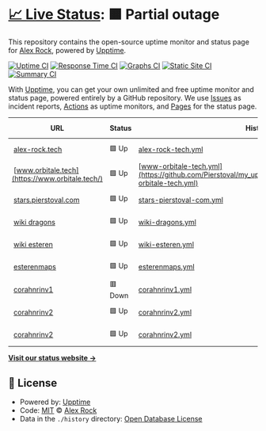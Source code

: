 # [📈 Live Status](https://pierstoval.github.io): <!--live status--> **🟧 Partial outage**

This repository contains the open-source uptime monitor and status page for [Alex Rock](https://alex-rock.tech/en), powered by [Upptime](https://github.com/upptime/upptime).

[![Uptime CI](https://github.com/pierstoval/my_upptime/workflows/Uptime%20CI/badge.svg)](https://github.com/pierstoval/my_upptime/actions?query=workflow%3A%22Uptime+CI%22)
[![Response Time CI](https://github.com/pierstoval/my_upptime/workflows/Response%20Time%20CI/badge.svg)](https://github.com/pierstoval/my_upptime/actions?query=workflow%3A%22Response+Time+CI%22)
[![Graphs CI](https://github.com/pierstoval/my_upptime/workflows/Graphs%20CI/badge.svg)](https://github.com/pierstoval/my_upptime/actions?query=workflow%3A%22Graphs+CI%22)
[![Static Site CI](https://github.com/pierstoval/my_upptime/workflows/Static%20Site%20CI/badge.svg)](https://github.com/pierstoval/my_upptime/actions?query=workflow%3A%22Static+Site+CI%22)
[![Summary CI](https://github.com/pierstoval/my_upptime/workflows/Summary%20CI/badge.svg)](https://github.com/pierstoval/my_upptime/actions?query=workflow%3A%22Summary+CI%22)

With [Upptime](https://upptime.js.org), you can get your own unlimited and free uptime monitor and status page, powered entirely by a GitHub repository. We use [Issues](https://github.com/pierstoval/my_upptime/issues) as incident reports, [Actions](https://github.com/pierstoval/my_upptime/actions) as uptime monitors, and [Pages](https://pierstoval.github.io) for the status page.

<!--start: status pages-->
<!-- This summary is generated by Upptime (https://github.com/upptime/upptime) -->
<!-- Do not edit this manually, your changes will be overwritten -->
<!-- prettier-ignore -->
| URL | Status | History | Response Time | Uptime |
| --- | ------ | ------- | ------------- | ------ |
| <img alt="" src="https://icons.duckduckgo.com/ip3/alex-rock.tech.ico" height="13"> [alex-rock.tech](https://alex-rock.tech/en/) | 🟩 Up | [alex-rock-tech.yml](https://github.com/Pierstoval/my_upptime/commits/HEAD/history/alex-rock-tech.yml) | <details><summary><img alt="Response time graph" src="./graphs/alex-rock-tech/response-time-week.png" height="20"> 565ms</summary><br><a href="https://Pierstoval.github.io/my_upptime/history/alex-rock-tech"><img alt="Response time 546" src="https://img.shields.io/endpoint?url=https%3A%2F%2Fraw.githubusercontent.com%2FPierstoval%2Fmy_upptime%2FHEAD%2Fapi%2Falex-rock-tech%2Fresponse-time.json"></a><br><a href="https://Pierstoval.github.io/my_upptime/history/alex-rock-tech"><img alt="24-hour response time 647" src="https://img.shields.io/endpoint?url=https%3A%2F%2Fraw.githubusercontent.com%2FPierstoval%2Fmy_upptime%2FHEAD%2Fapi%2Falex-rock-tech%2Fresponse-time-day.json"></a><br><a href="https://Pierstoval.github.io/my_upptime/history/alex-rock-tech"><img alt="7-day response time 565" src="https://img.shields.io/endpoint?url=https%3A%2F%2Fraw.githubusercontent.com%2FPierstoval%2Fmy_upptime%2FHEAD%2Fapi%2Falex-rock-tech%2Fresponse-time-week.json"></a><br><a href="https://Pierstoval.github.io/my_upptime/history/alex-rock-tech"><img alt="30-day response time 559" src="https://img.shields.io/endpoint?url=https%3A%2F%2Fraw.githubusercontent.com%2FPierstoval%2Fmy_upptime%2FHEAD%2Fapi%2Falex-rock-tech%2Fresponse-time-month.json"></a><br><a href="https://Pierstoval.github.io/my_upptime/history/alex-rock-tech"><img alt="1-year response time 559" src="https://img.shields.io/endpoint?url=https%3A%2F%2Fraw.githubusercontent.com%2FPierstoval%2Fmy_upptime%2FHEAD%2Fapi%2Falex-rock-tech%2Fresponse-time-year.json"></a></details> | <details><summary><a href="https://Pierstoval.github.io/my_upptime/history/alex-rock-tech">100.00%</a></summary><a href="https://Pierstoval.github.io/my_upptime/history/alex-rock-tech"><img alt="All-time uptime 99.98%" src="https://img.shields.io/endpoint?url=https%3A%2F%2Fraw.githubusercontent.com%2FPierstoval%2Fmy_upptime%2FHEAD%2Fapi%2Falex-rock-tech%2Fuptime.json"></a><br><a href="https://Pierstoval.github.io/my_upptime/history/alex-rock-tech"><img alt="24-hour uptime 100.00%" src="https://img.shields.io/endpoint?url=https%3A%2F%2Fraw.githubusercontent.com%2FPierstoval%2Fmy_upptime%2FHEAD%2Fapi%2Falex-rock-tech%2Fuptime-day.json"></a><br><a href="https://Pierstoval.github.io/my_upptime/history/alex-rock-tech"><img alt="7-day uptime 100.00%" src="https://img.shields.io/endpoint?url=https%3A%2F%2Fraw.githubusercontent.com%2FPierstoval%2Fmy_upptime%2FHEAD%2Fapi%2Falex-rock-tech%2Fuptime-week.json"></a><br><a href="https://Pierstoval.github.io/my_upptime/history/alex-rock-tech"><img alt="30-day uptime 100.00%" src="https://img.shields.io/endpoint?url=https%3A%2F%2Fraw.githubusercontent.com%2FPierstoval%2Fmy_upptime%2FHEAD%2Fapi%2Falex-rock-tech%2Fuptime-month.json"></a><br><a href="https://Pierstoval.github.io/my_upptime/history/alex-rock-tech"><img alt="1-year uptime 99.96%" src="https://img.shields.io/endpoint?url=https%3A%2F%2Fraw.githubusercontent.com%2FPierstoval%2Fmy_upptime%2FHEAD%2Fapi%2Falex-rock-tech%2Fuptime-year.json"></a></details>
| <img alt="" src="https://icons.duckduckgo.com/ip3/www.orbitale.tech.ico" height="13"> [www.orbitale.tech](https://www.orbitale.tech/) | 🟩 Up | [www-orbitale-tech.yml](https://github.com/Pierstoval/my_upptime/commits/HEAD/history/www-orbitale-tech.yml) | <details><summary><img alt="Response time graph" src="./graphs/www-orbitale-tech/response-time-week.png" height="20"> 298ms</summary><br><a href="https://Pierstoval.github.io/my_upptime/history/www-orbitale-tech"><img alt="Response time 293" src="https://img.shields.io/endpoint?url=https%3A%2F%2Fraw.githubusercontent.com%2FPierstoval%2Fmy_upptime%2FHEAD%2Fapi%2Fwww-orbitale-tech%2Fresponse-time.json"></a><br><a href="https://Pierstoval.github.io/my_upptime/history/www-orbitale-tech"><img alt="24-hour response time 276" src="https://img.shields.io/endpoint?url=https%3A%2F%2Fraw.githubusercontent.com%2FPierstoval%2Fmy_upptime%2FHEAD%2Fapi%2Fwww-orbitale-tech%2Fresponse-time-day.json"></a><br><a href="https://Pierstoval.github.io/my_upptime/history/www-orbitale-tech"><img alt="7-day response time 298" src="https://img.shields.io/endpoint?url=https%3A%2F%2Fraw.githubusercontent.com%2FPierstoval%2Fmy_upptime%2FHEAD%2Fapi%2Fwww-orbitale-tech%2Fresponse-time-week.json"></a><br><a href="https://Pierstoval.github.io/my_upptime/history/www-orbitale-tech"><img alt="30-day response time 282" src="https://img.shields.io/endpoint?url=https%3A%2F%2Fraw.githubusercontent.com%2FPierstoval%2Fmy_upptime%2FHEAD%2Fapi%2Fwww-orbitale-tech%2Fresponse-time-month.json"></a><br><a href="https://Pierstoval.github.io/my_upptime/history/www-orbitale-tech"><img alt="1-year response time 293" src="https://img.shields.io/endpoint?url=https%3A%2F%2Fraw.githubusercontent.com%2FPierstoval%2Fmy_upptime%2FHEAD%2Fapi%2Fwww-orbitale-tech%2Fresponse-time-year.json"></a></details> | <details><summary><a href="https://Pierstoval.github.io/my_upptime/history/www-orbitale-tech">100.00%</a></summary><a href="https://Pierstoval.github.io/my_upptime/history/www-orbitale-tech"><img alt="All-time uptime 100.00%" src="https://img.shields.io/endpoint?url=https%3A%2F%2Fraw.githubusercontent.com%2FPierstoval%2Fmy_upptime%2FHEAD%2Fapi%2Fwww-orbitale-tech%2Fuptime.json"></a><br><a href="https://Pierstoval.github.io/my_upptime/history/www-orbitale-tech"><img alt="24-hour uptime 100.00%" src="https://img.shields.io/endpoint?url=https%3A%2F%2Fraw.githubusercontent.com%2FPierstoval%2Fmy_upptime%2FHEAD%2Fapi%2Fwww-orbitale-tech%2Fuptime-day.json"></a><br><a href="https://Pierstoval.github.io/my_upptime/history/www-orbitale-tech"><img alt="7-day uptime 100.00%" src="https://img.shields.io/endpoint?url=https%3A%2F%2Fraw.githubusercontent.com%2FPierstoval%2Fmy_upptime%2FHEAD%2Fapi%2Fwww-orbitale-tech%2Fuptime-week.json"></a><br><a href="https://Pierstoval.github.io/my_upptime/history/www-orbitale-tech"><img alt="30-day uptime 100.00%" src="https://img.shields.io/endpoint?url=https%3A%2F%2Fraw.githubusercontent.com%2FPierstoval%2Fmy_upptime%2FHEAD%2Fapi%2Fwww-orbitale-tech%2Fuptime-month.json"></a><br><a href="https://Pierstoval.github.io/my_upptime/history/www-orbitale-tech"><img alt="1-year uptime 100.00%" src="https://img.shields.io/endpoint?url=https%3A%2F%2Fraw.githubusercontent.com%2FPierstoval%2Fmy_upptime%2FHEAD%2Fapi%2Fwww-orbitale-tech%2Fuptime-year.json"></a></details>
| <img alt="" src="https://icons.duckduckgo.com/ip3/stars.pierstoval.com.ico" height="13"> [stars.pierstoval.com](https://stars.pierstoval.com/) | 🟩 Up | [stars-pierstoval-com.yml](https://github.com/Pierstoval/my_upptime/commits/HEAD/history/stars-pierstoval-com.yml) | <details><summary><img alt="Response time graph" src="./graphs/stars-pierstoval-com/response-time-week.png" height="20"> 587ms</summary><br><a href="https://Pierstoval.github.io/my_upptime/history/stars-pierstoval-com"><img alt="Response time 587" src="https://img.shields.io/endpoint?url=https%3A%2F%2Fraw.githubusercontent.com%2FPierstoval%2Fmy_upptime%2FHEAD%2Fapi%2Fstars-pierstoval-com%2Fresponse-time.json"></a><br><a href="https://Pierstoval.github.io/my_upptime/history/stars-pierstoval-com"><img alt="24-hour response time 684" src="https://img.shields.io/endpoint?url=https%3A%2F%2Fraw.githubusercontent.com%2FPierstoval%2Fmy_upptime%2FHEAD%2Fapi%2Fstars-pierstoval-com%2Fresponse-time-day.json"></a><br><a href="https://Pierstoval.github.io/my_upptime/history/stars-pierstoval-com"><img alt="7-day response time 587" src="https://img.shields.io/endpoint?url=https%3A%2F%2Fraw.githubusercontent.com%2FPierstoval%2Fmy_upptime%2FHEAD%2Fapi%2Fstars-pierstoval-com%2Fresponse-time-week.json"></a><br><a href="https://Pierstoval.github.io/my_upptime/history/stars-pierstoval-com"><img alt="30-day response time 587" src="https://img.shields.io/endpoint?url=https%3A%2F%2Fraw.githubusercontent.com%2FPierstoval%2Fmy_upptime%2FHEAD%2Fapi%2Fstars-pierstoval-com%2Fresponse-time-month.json"></a><br><a href="https://Pierstoval.github.io/my_upptime/history/stars-pierstoval-com"><img alt="1-year response time 587" src="https://img.shields.io/endpoint?url=https%3A%2F%2Fraw.githubusercontent.com%2FPierstoval%2Fmy_upptime%2FHEAD%2Fapi%2Fstars-pierstoval-com%2Fresponse-time-year.json"></a></details> | <details><summary><a href="https://Pierstoval.github.io/my_upptime/history/stars-pierstoval-com">100.00%</a></summary><a href="https://Pierstoval.github.io/my_upptime/history/stars-pierstoval-com"><img alt="All-time uptime 100.00%" src="https://img.shields.io/endpoint?url=https%3A%2F%2Fraw.githubusercontent.com%2FPierstoval%2Fmy_upptime%2FHEAD%2Fapi%2Fstars-pierstoval-com%2Fuptime.json"></a><br><a href="https://Pierstoval.github.io/my_upptime/history/stars-pierstoval-com"><img alt="24-hour uptime 100.00%" src="https://img.shields.io/endpoint?url=https%3A%2F%2Fraw.githubusercontent.com%2FPierstoval%2Fmy_upptime%2FHEAD%2Fapi%2Fstars-pierstoval-com%2Fuptime-day.json"></a><br><a href="https://Pierstoval.github.io/my_upptime/history/stars-pierstoval-com"><img alt="7-day uptime 100.00%" src="https://img.shields.io/endpoint?url=https%3A%2F%2Fraw.githubusercontent.com%2FPierstoval%2Fmy_upptime%2FHEAD%2Fapi%2Fstars-pierstoval-com%2Fuptime-week.json"></a><br><a href="https://Pierstoval.github.io/my_upptime/history/stars-pierstoval-com"><img alt="30-day uptime 100.00%" src="https://img.shields.io/endpoint?url=https%3A%2F%2Fraw.githubusercontent.com%2FPierstoval%2Fmy_upptime%2FHEAD%2Fapi%2Fstars-pierstoval-com%2Fuptime-month.json"></a><br><a href="https://Pierstoval.github.io/my_upptime/history/stars-pierstoval-com"><img alt="1-year uptime 100.00%" src="https://img.shields.io/endpoint?url=https%3A%2F%2Fraw.githubusercontent.com%2FPierstoval%2Fmy_upptime%2FHEAD%2Fapi%2Fstars-pierstoval-com%2Fuptime-year.json"></a></details>
| <img alt="" src="https://icons.duckduckgo.com/ip3/dragons.pierstoval.com.ico" height="13"> [wiki dragons](https://dragons.pierstoval.com/) | 🟩 Up | [wiki-dragons.yml](https://github.com/Pierstoval/my_upptime/commits/HEAD/history/wiki-dragons.yml) | <details><summary><img alt="Response time graph" src="./graphs/wiki-dragons/response-time-week.png" height="20"> 1127ms</summary><br><a href="https://Pierstoval.github.io/my_upptime/history/wiki-dragons"><img alt="Response time 1127" src="https://img.shields.io/endpoint?url=https%3A%2F%2Fraw.githubusercontent.com%2FPierstoval%2Fmy_upptime%2FHEAD%2Fapi%2Fwiki-dragons%2Fresponse-time.json"></a><br><a href="https://Pierstoval.github.io/my_upptime/history/wiki-dragons"><img alt="24-hour response time 1160" src="https://img.shields.io/endpoint?url=https%3A%2F%2Fraw.githubusercontent.com%2FPierstoval%2Fmy_upptime%2FHEAD%2Fapi%2Fwiki-dragons%2Fresponse-time-day.json"></a><br><a href="https://Pierstoval.github.io/my_upptime/history/wiki-dragons"><img alt="7-day response time 1127" src="https://img.shields.io/endpoint?url=https%3A%2F%2Fraw.githubusercontent.com%2FPierstoval%2Fmy_upptime%2FHEAD%2Fapi%2Fwiki-dragons%2Fresponse-time-week.json"></a><br><a href="https://Pierstoval.github.io/my_upptime/history/wiki-dragons"><img alt="30-day response time 1127" src="https://img.shields.io/endpoint?url=https%3A%2F%2Fraw.githubusercontent.com%2FPierstoval%2Fmy_upptime%2FHEAD%2Fapi%2Fwiki-dragons%2Fresponse-time-month.json"></a><br><a href="https://Pierstoval.github.io/my_upptime/history/wiki-dragons"><img alt="1-year response time 1127" src="https://img.shields.io/endpoint?url=https%3A%2F%2Fraw.githubusercontent.com%2FPierstoval%2Fmy_upptime%2FHEAD%2Fapi%2Fwiki-dragons%2Fresponse-time-year.json"></a></details> | <details><summary><a href="https://Pierstoval.github.io/my_upptime/history/wiki-dragons">100.00%</a></summary><a href="https://Pierstoval.github.io/my_upptime/history/wiki-dragons"><img alt="All-time uptime 100.00%" src="https://img.shields.io/endpoint?url=https%3A%2F%2Fraw.githubusercontent.com%2FPierstoval%2Fmy_upptime%2FHEAD%2Fapi%2Fwiki-dragons%2Fuptime.json"></a><br><a href="https://Pierstoval.github.io/my_upptime/history/wiki-dragons"><img alt="24-hour uptime 100.00%" src="https://img.shields.io/endpoint?url=https%3A%2F%2Fraw.githubusercontent.com%2FPierstoval%2Fmy_upptime%2FHEAD%2Fapi%2Fwiki-dragons%2Fuptime-day.json"></a><br><a href="https://Pierstoval.github.io/my_upptime/history/wiki-dragons"><img alt="7-day uptime 100.00%" src="https://img.shields.io/endpoint?url=https%3A%2F%2Fraw.githubusercontent.com%2FPierstoval%2Fmy_upptime%2FHEAD%2Fapi%2Fwiki-dragons%2Fuptime-week.json"></a><br><a href="https://Pierstoval.github.io/my_upptime/history/wiki-dragons"><img alt="30-day uptime 100.00%" src="https://img.shields.io/endpoint?url=https%3A%2F%2Fraw.githubusercontent.com%2FPierstoval%2Fmy_upptime%2FHEAD%2Fapi%2Fwiki-dragons%2Fuptime-month.json"></a><br><a href="https://Pierstoval.github.io/my_upptime/history/wiki-dragons"><img alt="1-year uptime 100.00%" src="https://img.shields.io/endpoint?url=https%3A%2F%2Fraw.githubusercontent.com%2FPierstoval%2Fmy_upptime%2FHEAD%2Fapi%2Fwiki-dragons%2Fuptime-year.json"></a></details>
| <img alt="" src="https://icons.duckduckgo.com/ip3/esteren.pierstoval.com.ico" height="13"> [wiki esteren](https://esteren.pierstoval.com/) | 🟩 Up | [wiki-esteren.yml](https://github.com/Pierstoval/my_upptime/commits/HEAD/history/wiki-esteren.yml) | <details><summary><img alt="Response time graph" src="./graphs/wiki-esteren/response-time-week.png" height="20"> 1148ms</summary><br><a href="https://Pierstoval.github.io/my_upptime/history/wiki-esteren"><img alt="Response time 1148" src="https://img.shields.io/endpoint?url=https%3A%2F%2Fraw.githubusercontent.com%2FPierstoval%2Fmy_upptime%2FHEAD%2Fapi%2Fwiki-esteren%2Fresponse-time.json"></a><br><a href="https://Pierstoval.github.io/my_upptime/history/wiki-esteren"><img alt="24-hour response time 1107" src="https://img.shields.io/endpoint?url=https%3A%2F%2Fraw.githubusercontent.com%2FPierstoval%2Fmy_upptime%2FHEAD%2Fapi%2Fwiki-esteren%2Fresponse-time-day.json"></a><br><a href="https://Pierstoval.github.io/my_upptime/history/wiki-esteren"><img alt="7-day response time 1148" src="https://img.shields.io/endpoint?url=https%3A%2F%2Fraw.githubusercontent.com%2FPierstoval%2Fmy_upptime%2FHEAD%2Fapi%2Fwiki-esteren%2Fresponse-time-week.json"></a><br><a href="https://Pierstoval.github.io/my_upptime/history/wiki-esteren"><img alt="30-day response time 1148" src="https://img.shields.io/endpoint?url=https%3A%2F%2Fraw.githubusercontent.com%2FPierstoval%2Fmy_upptime%2FHEAD%2Fapi%2Fwiki-esteren%2Fresponse-time-month.json"></a><br><a href="https://Pierstoval.github.io/my_upptime/history/wiki-esteren"><img alt="1-year response time 1148" src="https://img.shields.io/endpoint?url=https%3A%2F%2Fraw.githubusercontent.com%2FPierstoval%2Fmy_upptime%2FHEAD%2Fapi%2Fwiki-esteren%2Fresponse-time-year.json"></a></details> | <details><summary><a href="https://Pierstoval.github.io/my_upptime/history/wiki-esteren">100.00%</a></summary><a href="https://Pierstoval.github.io/my_upptime/history/wiki-esteren"><img alt="All-time uptime 100.00%" src="https://img.shields.io/endpoint?url=https%3A%2F%2Fraw.githubusercontent.com%2FPierstoval%2Fmy_upptime%2FHEAD%2Fapi%2Fwiki-esteren%2Fuptime.json"></a><br><a href="https://Pierstoval.github.io/my_upptime/history/wiki-esteren"><img alt="24-hour uptime 100.00%" src="https://img.shields.io/endpoint?url=https%3A%2F%2Fraw.githubusercontent.com%2FPierstoval%2Fmy_upptime%2FHEAD%2Fapi%2Fwiki-esteren%2Fuptime-day.json"></a><br><a href="https://Pierstoval.github.io/my_upptime/history/wiki-esteren"><img alt="7-day uptime 100.00%" src="https://img.shields.io/endpoint?url=https%3A%2F%2Fraw.githubusercontent.com%2FPierstoval%2Fmy_upptime%2FHEAD%2Fapi%2Fwiki-esteren%2Fuptime-week.json"></a><br><a href="https://Pierstoval.github.io/my_upptime/history/wiki-esteren"><img alt="30-day uptime 100.00%" src="https://img.shields.io/endpoint?url=https%3A%2F%2Fraw.githubusercontent.com%2FPierstoval%2Fmy_upptime%2FHEAD%2Fapi%2Fwiki-esteren%2Fuptime-month.json"></a><br><a href="https://Pierstoval.github.io/my_upptime/history/wiki-esteren"><img alt="1-year uptime 100.00%" src="https://img.shields.io/endpoint?url=https%3A%2F%2Fraw.githubusercontent.com%2FPierstoval%2Fmy_upptime%2FHEAD%2Fapi%2Fwiki-esteren%2Fuptime-year.json"></a></details>
| <img alt="" src="https://icons.duckduckgo.com/ip3/esterenmaps.pierstoval.com.ico" height="13"> [esterenmaps](https://esterenmaps.pierstoval.com/) | 🟩 Up | [esterenmaps.yml](https://github.com/Pierstoval/my_upptime/commits/HEAD/history/esterenmaps.yml) | <details><summary><img alt="Response time graph" src="./graphs/esterenmaps/response-time-week.png" height="20"> 728ms</summary><br><a href="https://Pierstoval.github.io/my_upptime/history/esterenmaps"><img alt="Response time 728" src="https://img.shields.io/endpoint?url=https%3A%2F%2Fraw.githubusercontent.com%2FPierstoval%2Fmy_upptime%2FHEAD%2Fapi%2Festerenmaps%2Fresponse-time.json"></a><br><a href="https://Pierstoval.github.io/my_upptime/history/esterenmaps"><img alt="24-hour response time 836" src="https://img.shields.io/endpoint?url=https%3A%2F%2Fraw.githubusercontent.com%2FPierstoval%2Fmy_upptime%2FHEAD%2Fapi%2Festerenmaps%2Fresponse-time-day.json"></a><br><a href="https://Pierstoval.github.io/my_upptime/history/esterenmaps"><img alt="7-day response time 728" src="https://img.shields.io/endpoint?url=https%3A%2F%2Fraw.githubusercontent.com%2FPierstoval%2Fmy_upptime%2FHEAD%2Fapi%2Festerenmaps%2Fresponse-time-week.json"></a><br><a href="https://Pierstoval.github.io/my_upptime/history/esterenmaps"><img alt="30-day response time 728" src="https://img.shields.io/endpoint?url=https%3A%2F%2Fraw.githubusercontent.com%2FPierstoval%2Fmy_upptime%2FHEAD%2Fapi%2Festerenmaps%2Fresponse-time-month.json"></a><br><a href="https://Pierstoval.github.io/my_upptime/history/esterenmaps"><img alt="1-year response time 728" src="https://img.shields.io/endpoint?url=https%3A%2F%2Fraw.githubusercontent.com%2FPierstoval%2Fmy_upptime%2FHEAD%2Fapi%2Festerenmaps%2Fresponse-time-year.json"></a></details> | <details><summary><a href="https://Pierstoval.github.io/my_upptime/history/esterenmaps">100.00%</a></summary><a href="https://Pierstoval.github.io/my_upptime/history/esterenmaps"><img alt="All-time uptime 100.00%" src="https://img.shields.io/endpoint?url=https%3A%2F%2Fraw.githubusercontent.com%2FPierstoval%2Fmy_upptime%2FHEAD%2Fapi%2Festerenmaps%2Fuptime.json"></a><br><a href="https://Pierstoval.github.io/my_upptime/history/esterenmaps"><img alt="24-hour uptime 100.00%" src="https://img.shields.io/endpoint?url=https%3A%2F%2Fraw.githubusercontent.com%2FPierstoval%2Fmy_upptime%2FHEAD%2Fapi%2Festerenmaps%2Fuptime-day.json"></a><br><a href="https://Pierstoval.github.io/my_upptime/history/esterenmaps"><img alt="7-day uptime 100.00%" src="https://img.shields.io/endpoint?url=https%3A%2F%2Fraw.githubusercontent.com%2FPierstoval%2Fmy_upptime%2FHEAD%2Fapi%2Festerenmaps%2Fuptime-week.json"></a><br><a href="https://Pierstoval.github.io/my_upptime/history/esterenmaps"><img alt="30-day uptime 100.00%" src="https://img.shields.io/endpoint?url=https%3A%2F%2Fraw.githubusercontent.com%2FPierstoval%2Fmy_upptime%2FHEAD%2Fapi%2Festerenmaps%2Fuptime-month.json"></a><br><a href="https://Pierstoval.github.io/my_upptime/history/esterenmaps"><img alt="1-year uptime 100.00%" src="https://img.shields.io/endpoint?url=https%3A%2F%2Fraw.githubusercontent.com%2FPierstoval%2Fmy_upptime%2FHEAD%2Fapi%2Festerenmaps%2Fuptime-year.json"></a></details>
| <img alt="" src="https://icons.duckduckgo.com/ip3/jdr.pierstoval.com.ico" height="13"> [corahnrinv1](https://jdr.pierstoval.com/esteren/) | 🟥 Down | [corahnrinv1.yml](https://github.com/Pierstoval/my_upptime/commits/HEAD/history/corahnrinv1.yml) | <details><summary><img alt="Response time graph" src="./graphs/corahnrinv1/response-time-week.png" height="20"> 6885ms</summary><br><a href="https://Pierstoval.github.io/my_upptime/history/corahnrinv1"><img alt="Response time 6885" src="https://img.shields.io/endpoint?url=https%3A%2F%2Fraw.githubusercontent.com%2FPierstoval%2Fmy_upptime%2FHEAD%2Fapi%2Fcorahnrinv1%2Fresponse-time.json"></a><br><a href="https://Pierstoval.github.io/my_upptime/history/corahnrinv1"><img alt="24-hour response time 9925" src="https://img.shields.io/endpoint?url=https%3A%2F%2Fraw.githubusercontent.com%2FPierstoval%2Fmy_upptime%2FHEAD%2Fapi%2Fcorahnrinv1%2Fresponse-time-day.json"></a><br><a href="https://Pierstoval.github.io/my_upptime/history/corahnrinv1"><img alt="7-day response time 6885" src="https://img.shields.io/endpoint?url=https%3A%2F%2Fraw.githubusercontent.com%2FPierstoval%2Fmy_upptime%2FHEAD%2Fapi%2Fcorahnrinv1%2Fresponse-time-week.json"></a><br><a href="https://Pierstoval.github.io/my_upptime/history/corahnrinv1"><img alt="30-day response time 6885" src="https://img.shields.io/endpoint?url=https%3A%2F%2Fraw.githubusercontent.com%2FPierstoval%2Fmy_upptime%2FHEAD%2Fapi%2Fcorahnrinv1%2Fresponse-time-month.json"></a><br><a href="https://Pierstoval.github.io/my_upptime/history/corahnrinv1"><img alt="1-year response time 6885" src="https://img.shields.io/endpoint?url=https%3A%2F%2Fraw.githubusercontent.com%2FPierstoval%2Fmy_upptime%2FHEAD%2Fapi%2Fcorahnrinv1%2Fresponse-time-year.json"></a></details> | <details><summary><a href="https://Pierstoval.github.io/my_upptime/history/corahnrinv1">92.90%</a></summary><a href="https://Pierstoval.github.io/my_upptime/history/corahnrinv1"><img alt="All-time uptime 92.90%" src="https://img.shields.io/endpoint?url=https%3A%2F%2Fraw.githubusercontent.com%2FPierstoval%2Fmy_upptime%2FHEAD%2Fapi%2Fcorahnrinv1%2Fuptime.json"></a><br><a href="https://Pierstoval.github.io/my_upptime/history/corahnrinv1"><img alt="24-hour uptime 80.55%" src="https://img.shields.io/endpoint?url=https%3A%2F%2Fraw.githubusercontent.com%2FPierstoval%2Fmy_upptime%2FHEAD%2Fapi%2Fcorahnrinv1%2Fuptime-day.json"></a><br><a href="https://Pierstoval.github.io/my_upptime/history/corahnrinv1"><img alt="7-day uptime 92.90%" src="https://img.shields.io/endpoint?url=https%3A%2F%2Fraw.githubusercontent.com%2FPierstoval%2Fmy_upptime%2FHEAD%2Fapi%2Fcorahnrinv1%2Fuptime-week.json"></a><br><a href="https://Pierstoval.github.io/my_upptime/history/corahnrinv1"><img alt="30-day uptime 92.90%" src="https://img.shields.io/endpoint?url=https%3A%2F%2Fraw.githubusercontent.com%2FPierstoval%2Fmy_upptime%2FHEAD%2Fapi%2Fcorahnrinv1%2Fuptime-month.json"></a><br><a href="https://Pierstoval.github.io/my_upptime/history/corahnrinv1"><img alt="1-year uptime 92.90%" src="https://img.shields.io/endpoint?url=https%3A%2F%2Fraw.githubusercontent.com%2FPierstoval%2Fmy_upptime%2FHEAD%2Fapi%2Fcorahnrinv1%2Fuptime-year.json"></a></details>
| <img alt="" src="https://icons.duckduckgo.com/ip3/corahnrin.pierstoval.com.ico" height="13"> [corahnrinv2](https://corahnrin.pierstoval.com/) | 🟩 Up | [corahnrinv2.yml](https://github.com/Pierstoval/my_upptime/commits/HEAD/history/corahnrinv2.yml) | <details><summary><img alt="Response time graph" src="./graphs/corahnrinv2/response-time-week.png" height="20"> 477ms</summary><br><a href="https://Pierstoval.github.io/my_upptime/history/corahnrinv2"><img alt="Response time 477" src="https://img.shields.io/endpoint?url=https%3A%2F%2Fraw.githubusercontent.com%2FPierstoval%2Fmy_upptime%2FHEAD%2Fapi%2Fcorahnrinv2%2Fresponse-time.json"></a><br><a href="https://Pierstoval.github.io/my_upptime/history/corahnrinv2"><img alt="24-hour response time 603" src="https://img.shields.io/endpoint?url=https%3A%2F%2Fraw.githubusercontent.com%2FPierstoval%2Fmy_upptime%2FHEAD%2Fapi%2Fcorahnrinv2%2Fresponse-time-day.json"></a><br><a href="https://Pierstoval.github.io/my_upptime/history/corahnrinv2"><img alt="7-day response time 477" src="https://img.shields.io/endpoint?url=https%3A%2F%2Fraw.githubusercontent.com%2FPierstoval%2Fmy_upptime%2FHEAD%2Fapi%2Fcorahnrinv2%2Fresponse-time-week.json"></a><br><a href="https://Pierstoval.github.io/my_upptime/history/corahnrinv2"><img alt="30-day response time 477" src="https://img.shields.io/endpoint?url=https%3A%2F%2Fraw.githubusercontent.com%2FPierstoval%2Fmy_upptime%2FHEAD%2Fapi%2Fcorahnrinv2%2Fresponse-time-month.json"></a><br><a href="https://Pierstoval.github.io/my_upptime/history/corahnrinv2"><img alt="1-year response time 477" src="https://img.shields.io/endpoint?url=https%3A%2F%2Fraw.githubusercontent.com%2FPierstoval%2Fmy_upptime%2FHEAD%2Fapi%2Fcorahnrinv2%2Fresponse-time-year.json"></a></details> | <details><summary><a href="https://Pierstoval.github.io/my_upptime/history/corahnrinv2">100.00%</a></summary><a href="https://Pierstoval.github.io/my_upptime/history/corahnrinv2"><img alt="All-time uptime 100.00%" src="https://img.shields.io/endpoint?url=https%3A%2F%2Fraw.githubusercontent.com%2FPierstoval%2Fmy_upptime%2FHEAD%2Fapi%2Fcorahnrinv2%2Fuptime.json"></a><br><a href="https://Pierstoval.github.io/my_upptime/history/corahnrinv2"><img alt="24-hour uptime 100.00%" src="https://img.shields.io/endpoint?url=https%3A%2F%2Fraw.githubusercontent.com%2FPierstoval%2Fmy_upptime%2FHEAD%2Fapi%2Fcorahnrinv2%2Fuptime-day.json"></a><br><a href="https://Pierstoval.github.io/my_upptime/history/corahnrinv2"><img alt="7-day uptime 100.00%" src="https://img.shields.io/endpoint?url=https%3A%2F%2Fraw.githubusercontent.com%2FPierstoval%2Fmy_upptime%2FHEAD%2Fapi%2Fcorahnrinv2%2Fuptime-week.json"></a><br><a href="https://Pierstoval.github.io/my_upptime/history/corahnrinv2"><img alt="30-day uptime 100.00%" src="https://img.shields.io/endpoint?url=https%3A%2F%2Fraw.githubusercontent.com%2FPierstoval%2Fmy_upptime%2FHEAD%2Fapi%2Fcorahnrinv2%2Fuptime-month.json"></a><br><a href="https://Pierstoval.github.io/my_upptime/history/corahnrinv2"><img alt="1-year uptime 100.00%" src="https://img.shields.io/endpoint?url=https%3A%2F%2Fraw.githubusercontent.com%2FPierstoval%2Fmy_upptime%2FHEAD%2Fapi%2Fcorahnrinv2%2Fuptime-year.json"></a></details>
| <img alt="" src="https://icons.duckduckgo.com/ip3/corahnrin.pierstoval.com.ico" height="13"> [corahnrinv2](https://corahnrin.pierstoval.com/) | 🟩 Up | [corahnrinv2.yml](https://github.com/Pierstoval/my_upptime/commits/HEAD/history/corahnrinv2.yml) | <details><summary><img alt="Response time graph" src="./graphs/corahnrinv2/response-time-week.png" height="20"> 477ms</summary><br><a href="https://Pierstoval.github.io/my_upptime/history/corahnrinv2"><img alt="Response time 477" src="https://img.shields.io/endpoint?url=https%3A%2F%2Fraw.githubusercontent.com%2FPierstoval%2Fmy_upptime%2FHEAD%2Fapi%2Fcorahnrinv2%2Fresponse-time.json"></a><br><a href="https://Pierstoval.github.io/my_upptime/history/corahnrinv2"><img alt="24-hour response time 603" src="https://img.shields.io/endpoint?url=https%3A%2F%2Fraw.githubusercontent.com%2FPierstoval%2Fmy_upptime%2FHEAD%2Fapi%2Fcorahnrinv2%2Fresponse-time-day.json"></a><br><a href="https://Pierstoval.github.io/my_upptime/history/corahnrinv2"><img alt="7-day response time 477" src="https://img.shields.io/endpoint?url=https%3A%2F%2Fraw.githubusercontent.com%2FPierstoval%2Fmy_upptime%2FHEAD%2Fapi%2Fcorahnrinv2%2Fresponse-time-week.json"></a><br><a href="https://Pierstoval.github.io/my_upptime/history/corahnrinv2"><img alt="30-day response time 477" src="https://img.shields.io/endpoint?url=https%3A%2F%2Fraw.githubusercontent.com%2FPierstoval%2Fmy_upptime%2FHEAD%2Fapi%2Fcorahnrinv2%2Fresponse-time-month.json"></a><br><a href="https://Pierstoval.github.io/my_upptime/history/corahnrinv2"><img alt="1-year response time 477" src="https://img.shields.io/endpoint?url=https%3A%2F%2Fraw.githubusercontent.com%2FPierstoval%2Fmy_upptime%2FHEAD%2Fapi%2Fcorahnrinv2%2Fresponse-time-year.json"></a></details> | <details><summary><a href="https://Pierstoval.github.io/my_upptime/history/corahnrinv2">100.00%</a></summary><a href="https://Pierstoval.github.io/my_upptime/history/corahnrinv2"><img alt="All-time uptime 100.00%" src="https://img.shields.io/endpoint?url=https%3A%2F%2Fraw.githubusercontent.com%2FPierstoval%2Fmy_upptime%2FHEAD%2Fapi%2Fcorahnrinv2%2Fuptime.json"></a><br><a href="https://Pierstoval.github.io/my_upptime/history/corahnrinv2"><img alt="24-hour uptime 100.00%" src="https://img.shields.io/endpoint?url=https%3A%2F%2Fraw.githubusercontent.com%2FPierstoval%2Fmy_upptime%2FHEAD%2Fapi%2Fcorahnrinv2%2Fuptime-day.json"></a><br><a href="https://Pierstoval.github.io/my_upptime/history/corahnrinv2"><img alt="7-day uptime 100.00%" src="https://img.shields.io/endpoint?url=https%3A%2F%2Fraw.githubusercontent.com%2FPierstoval%2Fmy_upptime%2FHEAD%2Fapi%2Fcorahnrinv2%2Fuptime-week.json"></a><br><a href="https://Pierstoval.github.io/my_upptime/history/corahnrinv2"><img alt="30-day uptime 100.00%" src="https://img.shields.io/endpoint?url=https%3A%2F%2Fraw.githubusercontent.com%2FPierstoval%2Fmy_upptime%2FHEAD%2Fapi%2Fcorahnrinv2%2Fuptime-month.json"></a><br><a href="https://Pierstoval.github.io/my_upptime/history/corahnrinv2"><img alt="1-year uptime 100.00%" src="https://img.shields.io/endpoint?url=https%3A%2F%2Fraw.githubusercontent.com%2FPierstoval%2Fmy_upptime%2FHEAD%2Fapi%2Fcorahnrinv2%2Fuptime-year.json"></a></details>

<!--end: status pages-->

[**Visit our status website →**](https://pierstoval.github.io)

## 📄 License

- Powered by: [Upptime](https://github.com/upptime/upptime)
- Code: [MIT](./LICENSE) © [Alex Rock](https://alex-rock.tech/en)
- Data in the `./history` directory: [Open Database License](https://opendatacommons.org/licenses/odbl/1-0/)
